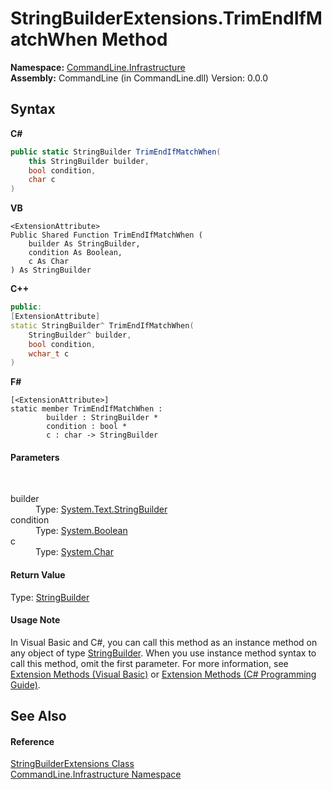 # StringBuilderExtensions.TrimEndIfMatchWhen Method 
 

**Namespace:**&nbsp;<a href="N_CommandLine_Infrastructure">CommandLine.Infrastructure</a><br />**Assembly:**&nbsp;CommandLine (in CommandLine.dll) Version: 0.0.0

## Syntax

**C#**<br />
``` C#
public static StringBuilder TrimEndIfMatchWhen(
	this StringBuilder builder,
	bool condition,
	char c
)
```

**VB**<br />
``` VB
<ExtensionAttribute>
Public Shared Function TrimEndIfMatchWhen ( 
	builder As StringBuilder,
	condition As Boolean,
	c As Char
) As StringBuilder
```

**C++**<br />
``` C++
public:
[ExtensionAttribute]
static StringBuilder^ TrimEndIfMatchWhen(
	StringBuilder^ builder, 
	bool condition, 
	wchar_t c
)
```

**F#**<br />
``` F#
[<ExtensionAttribute>]
static member TrimEndIfMatchWhen : 
        builder : StringBuilder * 
        condition : bool * 
        c : char -> StringBuilder 

```


#### Parameters
&nbsp;<dl><dt>builder</dt><dd>Type: <a href="https://docs.microsoft.com/dotnet/api/system.text.stringbuilder" target="_blank">System.Text.StringBuilder</a><br /></dd><dt>condition</dt><dd>Type: <a href="https://docs.microsoft.com/dotnet/api/system.boolean" target="_blank">System.Boolean</a><br /></dd><dt>c</dt><dd>Type: <a href="https://docs.microsoft.com/dotnet/api/system.char" target="_blank">System.Char</a><br /></dd></dl>

#### Return Value
Type: <a href="https://docs.microsoft.com/dotnet/api/system.text.stringbuilder" target="_blank">StringBuilder</a>

#### Usage Note
In Visual Basic and C#, you can call this method as an instance method on any object of type <a href="https://docs.microsoft.com/dotnet/api/system.text.stringbuilder" target="_blank">StringBuilder</a>. When you use instance method syntax to call this method, omit the first parameter. For more information, see <a href="https://docs.microsoft.com/dotnet/visual-basic/programming-guide/language-features/procedures/extension-methods">Extension Methods (Visual Basic)</a> or <a href="https://docs.microsoft.com/dotnet/csharp/programming-guide/classes-and-structs/extension-methods">Extension Methods (C# Programming Guide)</a>.

## See Also


#### Reference
<a href="T_CommandLine_Infrastructure_StringBuilderExtensions">StringBuilderExtensions Class</a><br /><a href="N_CommandLine_Infrastructure">CommandLine.Infrastructure Namespace</a><br />